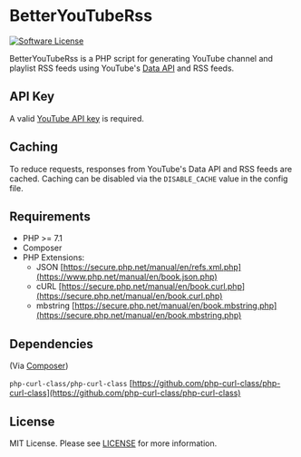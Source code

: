 # BetterYouTubeRss 
[![Software License](https://img.shields.io/badge/license-MIT-brightgreen.svg?style=flat-square)](LICENSE.md)

BetterYouTubeRss is a PHP script for generating YouTube channel and playlist RSS feeds using YouTube's [Data API](https://developers.google.com/youtube/v3/) and RSS feeds.

## API Key
A valid [YouTube API key](https://developers.google.com/youtube/registering_an_application) is required.

## Caching
To reduce requests, responses from YouTube's Data API and RSS feeds are cached. Caching can be disabled via the `DISABLE_CACHE` value in the config file.

## Requirements

* PHP >= 7.1
* Composer
* PHP Extensions:
	* JSON [https://secure.php.net/manual/en/refs.xml.php](https://www.php.net/manual/en/book.json.php)
	* cURL [https://secure.php.net/manual/en/book.curl.php](https://secure.php.net/manual/en/book.curl.php)
	* mbstring [https://secure.php.net/manual/en/book.mbstring.php](https://secure.php.net/manual/en/book.mbstring.php)

## Dependencies
(Via [Composer](https://getcomposer.org/))

`php-curl-class/php-curl-class` [https://github.com/php-curl-class/php-curl-class](https://github.com/php-curl-class/php-curl-class)

## License

MIT License. Please see [LICENSE](LICENSE) for more information.
